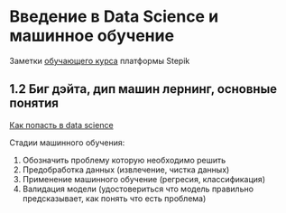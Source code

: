 # Введение в Data Science и машинное обучение
Заметки [обучающего курса](https://stepik.org/course/4852/syllabus) платформы Stepik

## 1.2 Биг дэйта, дип машин лернинг, основные понятия
[Как попасть в data science](https://www.youtube.com/watch?v=lDkTNURDIaY)

Стадии машинного обучения:
1. Обозначить проблему которую необходимо решить
2. Предобработка данных (извлечение, чистка данных)
3. Применение машинного обучение (регресия, классификация)
4. Валидация модели (удостовериться что модель правильно предсказывает, как понять что есть проблема)
